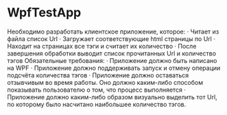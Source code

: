 # WpfTestApp
Необходимо разработать клиентское приложение, которое:
· Читает из файла список Url
· Загружает соответствующие html страницы по Url
· Находит на страницах все тэги <a> и считает их количество
· После завершения обработки выводит список прочитанных Url и количество тэгов <a>
Обязательные требования:
· Приложение должно быть написано на WPF
· Приложение должно поддерживать запуск и отмену операции подсчёта количества тэгов
· Приложение должно оставаться отзывчивым во время работы. Оно должно каким-либо способом показывать пользователю о том, что процесс выполняется
· Приложение должно каким-либо образом визуально выделить тот Url, по которому было насчитано наибольшее количество тэгов.
